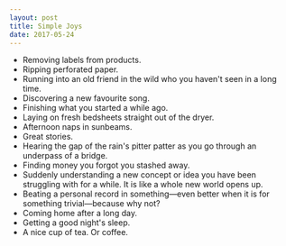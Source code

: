 ```yaml
---
layout: post
title: Simple Joys
date: 2017-05-24
---
```


- Removing labels from products.
- Ripping perforated paper.
- Running into an old friend in the wild who you haven't seen in a long time.
- Discovering a new favourite song.
- Finishing what you started a while ago.
- Laying on fresh bedsheets straight out of the dryer.
- Afternoon naps in sunbeams.
- Great stories.
- Hearing the gap of the rain's pitter patter as you go through an underpass of a bridge.
- Finding money you forgot you stashed away.
- Suddenly understanding a new concept or idea you have been struggling with for a while. It is like a whole new world opens up.
- Beating a personal record in something—even better when it is for something trivial—because why not?
- Coming home after a long day.
- Getting a good night's sleep.
- A nice cup of tea. Or coffee.
